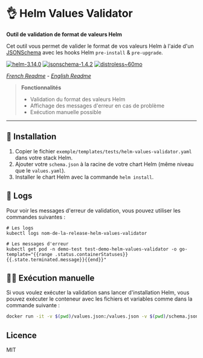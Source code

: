 # 👌 Helm Values Validator

**Outil de validation de format de valeurs Helm**

Cet outil vous permet de valider le format de vos valeurs Helm à l'aide d'un [JSONSchema](https://json-schema.org/) avec les hooks Helm `pre-install` & `pre-upgrade`.


[![helm-3.14.0](https://img.shields.io/badge/helm-3.14.0-informational?style=flat-square)](https://helm.sh/docs/)
[![jsonschema-1.4.2](https://img.shields.io/badge/jsonschema-1.4.2-informational?style=flat-square)](https://json-schema.org/)
[![distroless~60mo](https://img.shields.io/badge/🥑%20distroless-~60mo-informational?style=flat-square)](https://github.com/GoogleContainerTools/distroless)

*[French Readme](./README-FR.md) - [English Readme](./README.md)*

> **Fonctionnalités**
> * Validation du format des valeurs Helm
> * Affichage des messages d'erreur en cas de problème
> * Exécution manuelle possible

---

## 🚀 Installation

1. Copier le fichier `exemple/templates/tests/helm-values-validator.yaml` dans votre stack Helm.
2. Ajouter votre `schema.json` à la racine de votre chart Helm (même niveau que le `values.yaml`).
3. Installer le chart Helm avec la commande `helm install`.

## 📝 Logs

Pour voir les messages d'erreur de validation, vous pouvez utiliser les commandes suivantes :

```shell
# Les logs
kubectl logs nom-de-la-release-helm-values-validator

# Les messages d'erreur
kubectl get pod -n demo-test test-demo-helm-values-validator -o go-template="{{range .status.containerStatuses}}{{.state.terminated.message}}{{end}}"
```

## 🧑‍🔧 Exécution manuelle

Si vous voulez exécuter la validation sans lancer d'installation Helm, vous pouvez exécuter le conteneur avec les fichiers et variables comme dans la commande suivante :

```bash
docker run -it -v $(pwd)/values.json:/values.json -v $(pwd)/schema.json:/schema.json -e SCHEMA_FILE=/schema.json -e VALUES_FILE=/values.json franckrst/helm-values-validator:0.0.0-alpha
```

## Licence

MIT

